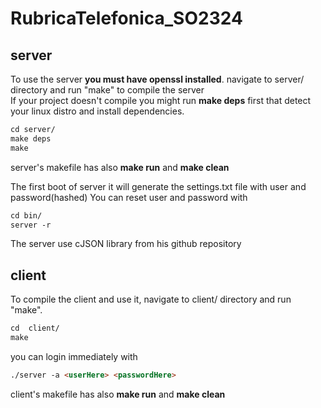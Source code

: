 # RubricaTelefonica_SO2324

## server
To use the server **you must have openssl installed**.
navigate to server/ directory and run "make" to compile the server\
If your project doesn't compile you might run **make deps** first that detect your linux distro and install dependencies.
``` markdown
cd server/
make deps
make
```
server's makefile has also **make run** and **make clean**

The first boot of server it will generate the settings.txt file with user and password(hashed)
You can reset user and password with
``` markdown
cd bin/
server -r
```
The server use cJSON library from his github repository

## client
To compile the client and use it, navigate to client/ directory and run "make".
``` markdown
cd  client/
make
```
you can login immediately with
``` markdown
./server -a <userHere> <passwordHere>
```
client's makefile has also **make run** and **make clean**
